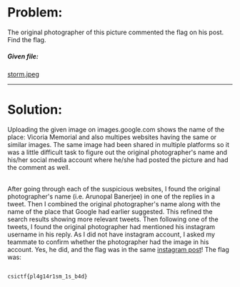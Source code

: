 <h1>Problem:</h1>
The original photographer of this picture commented the flag on his post. Find the flag.
<h5>Given file:</h5> <a href="https://github.com/jarp01/CTF-Writeups/blob/master/CSICTF%202020/OSINT/Pirates%20of%20the%20Memorial/storm.jpeg">storm.jpeg</a>
<br>
<hr>
<h1>Solution:</h1>
Uploading the given image on images.google.com shows the name of the place: Vicoria Memorial and also multipes websites having the same or similar images. The same image had been shared in multiple platforms so it was a little difficult task to figure out the original photographer's name and his/her social media account where he/she had posted the picture and had the comment as well.<br>
<br>

After going through each of the suspicious websites, I found the original photographer's name (i.e. Arunopal Banerjee) in one of the replies in a tweet. Then I combined the original photographer's name along with the name of the place that Google had earlier suggested. This refined the search results showing more relevant tweets. Then following one of the tweets, I found the original photographer had mentioned his instagram username in his reply. As I did not have instagram account, I asked my teammate to confirm whether the photographer had the image in his account. Yes, he did, and the flag was in the same <a href="https://www.instagram.com/p/B3oKrLQgpko/">instagram post</a>! The flag was:
<br>

<code>
csictf{pl4g14r1sm_1s_b4d}
</code>
